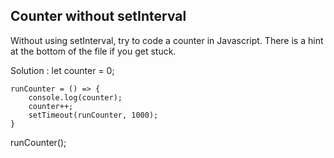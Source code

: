 ## Counter without setInterval

Without using setInterval, try to code a counter in Javascript. There is a hint at the bottom of the file if you get stuck.

Solution :
let counter = 0;

    runCounter = () => {
        console.log(counter);
        counter++;
        setTimeout(runCounter, 1000);
    }

runCounter();
